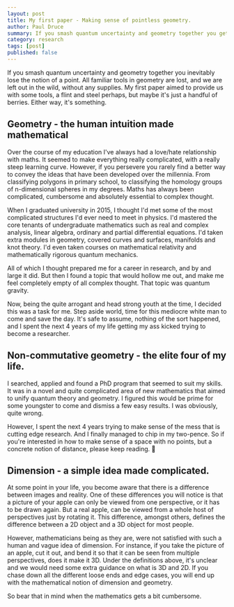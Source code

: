 ```yaml
---
layout: post
title: My first paper - Making sense of pointless geometry.
author: Paul Druce
summary: If you smash quantum uncertainty and geometry together you get pointless geometry. All familiarity is lost, and we are left out it in the wild, without any supplies. My first paper aimed to provide us with flint and steel, but maybe it's just a handful of berries. Either way, it's a mechanism to recover a notion of 'dimension' and 'volume'.
category: research
tags: [post]
published: false
---
```


If you smash quantum uncertainty and geometry together you inevitably lose the notion of a point. All familiar tools in geometry are lost, and we are left out in the wild, without any supplies. My first paper aimed to provide us with some tools, a flint and steel perhaps, but maybe it's just a handful of berries. Either way, it's something.

## Geometry - the human intuition made mathematical

Over the course of my education I've always had a love/hate relationship with maths. It seemed to make everything really complicated, with a really steep learning curve. However, if you persevere you rarely find a better way to convey the ideas that have been developed over the millennia. From classifying polygons in primary school, to classifying the homology groups of n-dimensional spheres in my degrees. Maths has always been complicated, cumbersome and absolutely essential to complex thought.

When I graduated university in 2015, I thought I'd met some of the most complicated structures I'd ever need to meet in physics. I'd mastered the core tenants of undergraduate mathematics such as real and complex analysis, linear algebra, ordinary and partial differential equations. I'd taken extra modules in geometry, covered curves and surfaces, manifolds and knot theory. I'd even taken courses on mathematical relativity and mathematically rigorous quantum mechanics.

All of which I thought prepared me for a career in research, and by and large it did. But then I found a topic that would hollow me out, and make me feel completely empty of all complex thought. That topic was quantum gravity.

Now, being the quite arrogant and head strong youth at the time, I decided this was a task for me. Step aside world, time for this mediocre white man to come and save the day. It's safe to assume, nothing of the sort happened, and I spent the next 4 years of my life getting my ass kicked trying to become a researcher.

## Non-commutative geometry - the elite four of my life.

I searched, applied and found a PhD program that seemed to suit my skills. It was in a novel and quite complicated area of new mathematics that aimed to unify quantum theory and geometry. I figured this would be prime for some youngster to come and dismiss a few easy results. I was obviously, quite wrong.

However, I spent the next 4 years trying to make sense of the mess that is cutting edge research. And I finally managed to chip in my two-pence. So if you're interested in how to make sense of a space with no points, but a concrete notion of distance, please keep reading.   :slightly_smiling_face:

## Dimension - a simple idea made complicated.

At some point in your life, you become aware that there is a difference between images and reality. One of these differences you will notice is that a picture of your apple can only be viewed from one perspective, or it has to be drawn again. But a real apple, can be viewed from a whole host of perspectives just by rotating it. This difference, amongst others, defines the difference between a 2D object and a 3D object for most people.

However, mathematicians being as they are, were not satisfied with such a human and vague idea of dimension. For instance, if you take the picture of an apple, cut it out, and bend it so that it can be seen from multiple perspectives, does it make it 3D. Under the definitions above, it's unclear and we would need some extra guidance on what is 3D and 2D. If you chase down all the different loose ends and edge cases, you will end up with the mathematical notion of dimension and geometry.

So bear that in mind when the mathematics gets a bit cumbersome.
